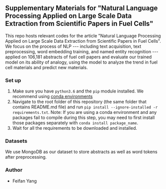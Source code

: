 ## Supplementary Materials for "Natural Language Processing Applied on Large Scale Data Extraction from Scientific Papers in Fuel Cells"

This repo hosts relevant codes for the article "Natural Language Processing Applied on Large Scale Data Extraction from Scientific Papers in Fuel Cells". We focus on the process of NLP --- including text acquisition, text preprocessing, word embedding training, and named entity recognition --- applied on 106,181 abstracts of fuel cell papers and evaluate our trained model on its ability of analogy, using the model to analyze the trend in fuel cell materials and predict new materials.

### Set up

1. Make sure you have `python3.6` and the `pip` module installed. We recommend using [conda environments](https://docs.conda.io/projects/conda/en/latest/user-guide/tasks/manage-environments.html)
2. Navigate to the root folder of this repository (the same folder that contains README.md file) and run `pip install --ignore-installed -r requirements.txt`. Note: If you are using a conda environment and any packages fail to compile during this step, you may need to first install those packages separately with `conda install package_name`.
3. Wait for all the requirements to be downloaded and installed.

### Datasets

We use MongoDB as our dataset to store abstracts as well as word tokens after preprocessing. 
### Author

- Feifan Yang
